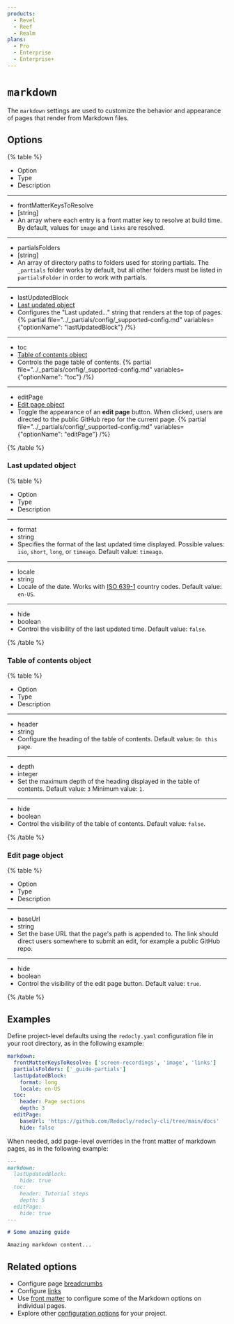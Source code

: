 ```yaml
---
products:
  - Revel
  - Reef
  - Realm
plans:
  - Pro
  - Enterprise
  - Enterprise+
---
```

# `markdown`

The `markdown` settings are used to customize the behavior and appearance of pages that render from Markdown files.

## Options

{% table %}

- Option
- Type
- Description

---

- frontMatterKeysToResolve
- [string]
- An array where each entry is a front matter key to resolve at build time. By default, values for `image` and `links` are resolved.

---

- partialsFolders
- [string]
- An array of directory paths to folders used for storing partials. The `_partials` folder works by default, but all other folders must be listed in `partialsFolder` in order to work with partials.

---

- lastUpdatedBlock
- [Last updated object](#last-updated-object)
- Configures the "Last updated..." string that renders at the top of pages.
{% partial file="../_partials/config/_supported-config.md" variables={"optionName": "lastUpdatedBlock"} /%}

---

- toc
- [Table of contents object](#table-of-contents-object)
- Controls the page table of contents.
{% partial file="../_partials/config/_supported-config.md" variables={"optionName": "toc"} /%}

---

- editPage
- [Edit page object](#edit-page-object)
- Toggle the appearance of an **edit page** button. When clicked, users are directed to the public GitHub repo for the current page.
{% partial file="../_partials/config/_supported-config.md" variables={"optionName": "editPage"} /%}

{% /table %}

### Last updated object

{% table %}

- Option
- Type
- Description

---

- format
- string
- Specifies the format of the last updated time displayed. Possible values: `iso`, `short`, `long`, or `timeago`. Default value: `timeago`.

---

- locale
- string
- Locale of the date. Works with [ISO 639-1](https://en.wikipedia.org/wiki/ISO_639-1) country codes. Default value: `en-US`.

---

- hide
- boolean
- Control the visibility of the last updated time. Default value: `false`.

{% /table %}

### Table of contents object

{% table %}

- Option
- Type
- Description

---

- header
- string
- Configure the heading of the table of contents. Default value: `On this page`.

---

- depth
- integer
- Set the maximum depth of the heading displayed in the table of contents. Default value: `3` Minimum value: `1`.

---

- hide
- boolean
- Control the visibility of the table of contents. Default value: `false`.

{% /table %}

### Edit page object

{% table %}

- Option
- Type
- Description

---

- baseUrl
- string
- Set the base URL that the page's path is appended to. The link should direct users somewhere to submit an edit, for example a public GitHub repo.

---

- hide
- boolean
- Control the visibility of the edit page button. Default value: `true`.

{% /table %}

## Examples

Define project-level defaults using the `redocly.yaml` configuration file in your root directory, as in the following example:

```yaml {% title="redocly.yaml" %}
markdown:
  frontMatterKeysToResolve: ['screen-recordings', 'image', 'links']
  partialsFolders: ['_guide-partials']
  lastUpdatedBlock:
    format: long
    locale: en-US
  toc:
    header: Page sections
    depth: 3
  editPage:
    baseUrl: 'https://github.com/Redocly/redocly-cli/tree/main/docs'
    hide: false
```

When needed, add page-level overrides in the front matter of markdown pages, as in the following example:

```markdown
---
markdown:
  lastUpdatedBlock:
    hide: true
  toc:
    header: Tutorial steps
    depth: 5
  editPage:
    hide: true
---

# Some amazing guide

Amazing markdown content...

```

## Related options

- Configure page [breadcrumbs](./breadcrumbs.md)
- Configure [links](./links.md)
- Use [front matter](./front-matter-config.md) to configure some of the Markdown options on individual pages.
- Explore other [configuration options](./index.md) for your project.
